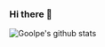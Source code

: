 ### Hi there 👋

![Goolpe's github stats](https://github-readme-stats.vercel.app/api?username=goolpe&show_icons=true)
